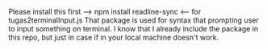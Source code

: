 Please install this first --> npm install readline-sync <-- for tugas2terminalInput.js
That package is used for syntax that prompting user to input something on terminal.
I know that I already include the package in this repo, but just in case if in your local machine doesn't work. 
